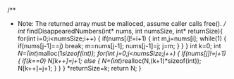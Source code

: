 /**
 * Note: The returned array must be malloced, assume caller calls free().
 */
int* findDisappearedNumbers(int* nums, int numsSize, int* returnSize){
    for(int i=0;i<numsSize;i++) 
    { 
        if(nums[i]!=i+1) {
            int m,j=nums[i]; 
            while(1) { 
                if(nums[j-1]==j) 
                break; 
                m=nums[j-1]; 
                nums[j-1]=j; 
                j=m; 
            } 
        }
}
int k=0; 
int *N=(int*)malloc(1*sizeof(int)); 
for(int j=0;j<numsSize;j++) 
{ 
    if(nums[j]!=j+1) {
        if(k==0) 
        N[k++]=j+1; 
    else { 
        N=(int*)realloc(N,(k+1)*sizeof(int)); 
        N[k++]=j+1; 
    } 
    } 
    } 
    *returnSize=k; 
    return N; 
}
